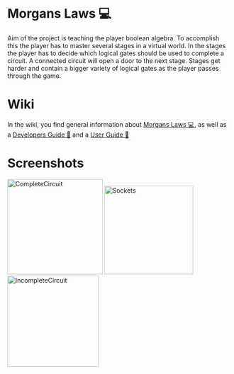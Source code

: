 # Morgans Laws 💻

Aim of the project is teaching the player boolean algebra. To accomplish this the player has to master several stages in a virtual world. In the stages the player has to decide which logical gates should be used to complete a circuit. A connected circuit will open a door to the next stage. Stages get harder and contain a bigger variety of logical gates as the player passes through the game.

# Wiki

In the wiki, you find general information about [Morgans Laws 💻](https://github.com/VRLAB-HSKL/AVR21-3/wiki), as well as a [Developers Guide 📕](https://github.com/VRLAB-HSKL/AVR21-3/wiki/Getting-Started) and a [User Guide 📗](https://github.com/VRLAB-HSKL/AVR21-3/wiki/User-Guide-%F0%9F%93%97)

# Screenshots

<p>
  <img alt="CompleteCircuit" width="215" src="https://raw.githubusercontent.com/VRLAB-HSKL/AVR21-3/main/documentation/User%20Guide/CompleteCircuit.png">
  <img alt="Sockets" width="200" src="https://raw.githubusercontent.com/VRLAB-HSKL/AVR21-3/main/documentation/User%20Guide/Sockets.png">
  <img alt="IncompleteCircuit" width="206" src="https://raw.githubusercontent.com/VRLAB-HSKL/AVR21-3/main/documentation/User%20Guide/IncompleteCircuit.png">
</p>
